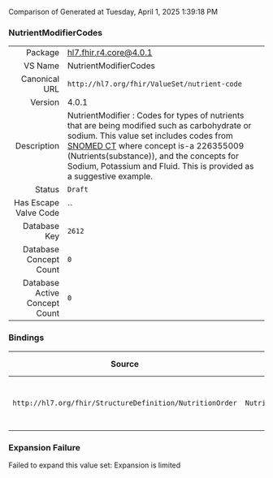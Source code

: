 Comparison of 
Generated at Tuesday, April 1, 2025 1:39:18 PM

### NutrientModifierCodes

|      |     |
| ---: | --- |
| Package | hl7.fhir.r4.core@4.0.1 |
| VS Name | NutrientModifierCodes |
| Canonical URL | `http://hl7.org/fhir/ValueSet/nutrient-code` |
| Version | 4.0.1 |
| Description | NutrientModifier :  Codes for types of nutrients that are being modified such as carbohydrate or sodium.  This value set includes codes from [SNOMED CT](http://snomed.info/sct) where concept is-a 226355009 (Nutrients(substance)), and the concepts for Sodium, Potassium and Fluid. This is provided as a suggestive example. |
| Status | `Draft` |
| Has Escape Valve Code | `` |
| Database Key | `2612` |
| Database Concept Count | `0` |
| Database Active Concept Count | `0` |
### Bindings

| Source | Element | Binding | Strength | Element Short |
| ------ | ------- | ------- | -------- | ------------- |
| `http://hl7.org/fhir/StructureDefinition/NutritionOrder` | `NutritionOrder.oralDiet.nutrient.modifier` | `http://hl7.org/fhir/ValueSet/nutrient-code` | `Example` | Type of nutrient that is being modified |

### Expansion Failure

Failed to expand this value set: Expansion is limited
